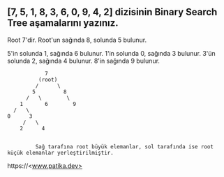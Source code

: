 ## [7, 5, 1, 8, 3, 6, 0, 9, 4, 2] dizisinin Binary Search Tree aşamalarını yazınız.

Root 7'dir. Root'un sağında 8, solunda 5 bulunur.

5'in solunda 1, sağında 6 bulunur. 1'in solunda 0, sağında 3 bulunur. 3'ün solunda 2, sağında 4 bulunur. 8'in sağında 9 bulunur.

                7
              (root)
             /      \
            5         8
          /   \        \
        1       6        9
      /   \
    0      3 
         /   \
        2      4


             Sağ tarafına root büyük elemanlar, sol tarafında ise root küçük elemanlar yerleştirilmiştir.

https://<www.patika.dev>